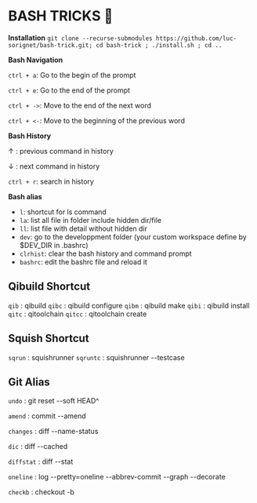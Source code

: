 # BASH TRICKS :lemon: 
**Installation**
`git clone --recurse-submodules https://github.com/luc-sorignet/bash-trick.git; cd bash-trick ; ./install.sh ; cd ..`

**Bash Navigation**

`ctrl + a`: Go to the begin of the prompt

`ctrl + e`: Go to the end of the prompt

`ctrl + ->`: Move to the end of the next word

`ctrl + <-`: Move to the beginning of the previous word

**Bash History**

 &uarr; : previous command in history

 &darr; : next command  in history

`ctrl + r`: search in history

**Bash alias**

- `l`: shortcut for ls command
- `la`: list all file in folder include hidden dir/file
- `ll`: list file with detail without hidden dir
- `dev`: go to the developpment folder (your custom workspace define by $DEV_DIR in .bashrc)
- `clrhist`: clear the bash history and command prompt
- `bashrc`: edit the bashrc file and reload it



## Qibuild Shortcut

`qib` : qibuild
`qibc` : qibuild configure
`qibm` : qibuild make
`qibi` : qibuild install
`qitc` : qitoolchain
`qitcc` : qitoolchain create



## Squish Shortcut

`sqrun` : squishrunner
`sqruntc` : squishrunner --testcase



## Git Alias

`undo` : git reset --soft HEAD^

`amend` : commit --amend

`changes` : diff --name-status

`dic` : diff --cached

`diffstat` : diff --stat

`oneline` : log --pretty=oneline --abbrev-commit --graph --decorate

`checkb` : checkout -b
